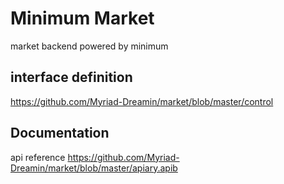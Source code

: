 # Minimum Market
market backend powered by minimum

## interface definition
https://github.com/Myriad-Dreamin/market/blob/master/control

## Documentation
api reference
https://github.com/Myriad-Dreamin/market/blob/master/apiary.apib